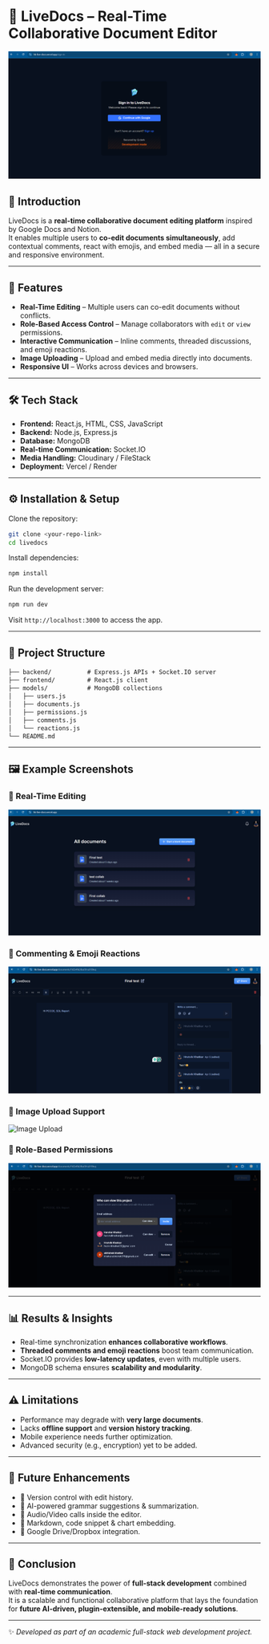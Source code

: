 # 📄 LiveDocs – Real-Time Collaborative Document Editor

![LiveDocs Banner](./public/assets/images/livedocs-login.png)

## 📌 Introduction
LiveDocs is a **real-time collaborative document editing platform** inspired by Google Docs and Notion.  
It enables multiple users to **co-edit documents simultaneously**, add contextual comments, react with emojis, and embed media — all in a secure and responsive environment.

---

## 🚀 Features
- **Real-Time Editing** – Multiple users can co-edit documents without conflicts.  
- **Role-Based Access Control** – Manage collaborators with `edit` or `view` permissions.  
- **Interactive Communication** – Inline comments, threaded discussions, and emoji reactions.  
- **Image Uploading** – Upload and embed media directly into documents.  
- **Responsive UI** – Works across devices and browsers.  

---

## 🛠️ Tech Stack
- **Frontend:** React.js, HTML, CSS, JavaScript  
- **Backend:** Node.js, Express.js  
- **Database:** MongoDB  
- **Real-time Communication:** Socket.IO  
- **Media Handling:** Cloudinary / FileStack  
- **Deployment:** Vercel / Render  

---

## ⚙️ Installation & Setup
Clone the repository:

```bash
git clone <your-repo-link>
cd livedocs
```

Install dependencies:

```bash
npm install
```

Run the development server:

```bash
npm run dev
```

Visit `http://localhost:3000` to access the app.

---

## 📂 Project Structure
```
├── backend/          # Express.js APIs + Socket.IO server
├── frontend/         # React.js client
├── models/           # MongoDB collections
│   ├── users.js
│   ├── documents.js
│   ├── permissions.js
│   ├── comments.js
│   └── reactions.js
└── README.md
```

---

## 🖼️ Example Screenshots

### 🔹 Real-Time Editing  
![Real-Time Editing](./public/assets/images/realtime-edit.png)

### 🔹 Commenting & Emoji Reactions  
![Comments & Emojis](./public/assets/images/comments-reactions.png)

### 🔹 Image Upload Support  
![Image Upload](./public/assets/images/image-upload.png)

### 🔹 Role-Based Permissions  
![Access Control](./public/assets/images/permissions.png)

---

## 📊 Results & Insights
- Real-time synchronization **enhances collaborative workflows**.  
- **Threaded comments and emoji reactions** boost team communication.  
- Socket.IO provides **low-latency updates**, even with multiple users.  
- MongoDB schema ensures **scalability and modularity**.  

---

## ⚠️ Limitations
- Performance may degrade with **very large documents**.  
- Lacks **offline support** and **version history tracking**.  
- Mobile experience needs further optimization.  
- Advanced security (e.g., encryption) yet to be added.  

---

## 🔮 Future Enhancements
- 📌 Version control with edit history.  
- 📌 AI-powered grammar suggestions & summarization.  
- 📌 Audio/Video calls inside the editor.  
- 📌 Markdown, code snippet & chart embedding.  
- 📌 Google Drive/Dropbox integration.  

---

## 📌 Conclusion
LiveDocs demonstrates the power of **full-stack development** combined with **real-time communication**.  
It is a scalable and functional collaborative platform that lays the foundation for **future AI-driven, plugin-extensible, and mobile-ready solutions**.

---

✨ *Developed as part of an academic full-stack web development project.*
